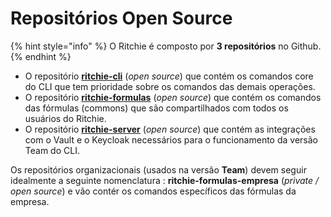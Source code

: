 # Repositórios Open Source

{% hint style="info" %}
O Ritchie é composto por **3 repositórios** no Github.
{% endhint %}

* O repositório [**ritchie-cli**](cli/) \(_open source_\) que contém os comandos core do CLI que tem prioridade sobre os comandos das demais operações. 
* O repositório [**ritchie-formulas**](formulas/) \(_open source_\) que contém os comandos das fórmulas \(commons\) que são compartilhados com todos os usuários do Ritchie. 
* O repositório [**ritchie-server**](servidor/) \(_open source_\) que contém as integrações com o Vault e o Keycloak necessários para o funcionamento da versão Team do CLI.

Os repositórios organizacionais \(usados na versão **Team**\) devem seguir idealmente a seguinte nomenclatura : **ritchie-formulas-empresa** \(_private / open source_\) e vão contér os comandos específicos das fórmulas da empresa.



